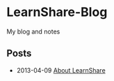 LearnShare-Blog
===============

My blog and notes

Posts
-----

+ 2013-04-09  [About LearnShare](https://github.com/LearnShare/LearnShare-Blog/edit/master/posts/about-me.md "About Me")
